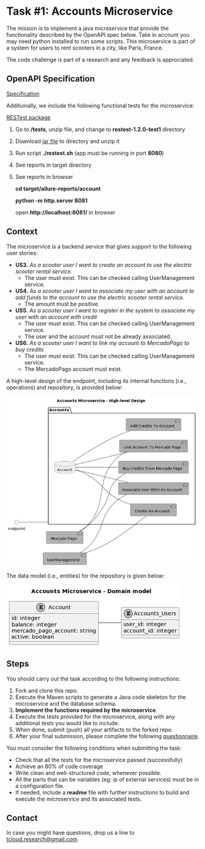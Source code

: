 # Task #1: Accounts Microservice

The mission is to implement a java microservice that provide the functionality described by the OpenAPI spec below. Take in account you may need python installed to run some scripts. This microservice is part of a system for users to rent scooters in a city, like Paris, France.

The code challenge is part of a research and any feedback is approciated.

## OpenAPI Specification

[Specification](/src/main/resources/openapi/Accounts.yaml)

Additionally, we include the following functional tests for the microservice:

[RESTest package](/tests/restest-1.2.0-test1.zip)

1. Go to **/tests**, unzip file, and change to **restest-1.2.0-test1** directory
2. Download [jar file](https://github.com/isa-group/RESTest/releases/download/restest-1.2.0/restest-1.2.0.zip) to directory and unzip it
3. Run script **./restest.sh** (app must be running in port **8080**)
4. See reports in target directory
5. See reports in browser 

    **cd target/allure-reports/account** 
    
    **python -m http.server 8081**
    
    open **http://localhost:8081/** in browser

## Context

The microservice is a backend service that gives support to the following user stories:

 - **US3.** *As a scooter user I want to create an account to use the electric scooter rental service.*
   - The user must exist. This can be checked calling UserManagement service.
 - **US4.** *As a scooter user I want to associate my user with an account to add funds to the account to use the electric scooter rental service.*
   - The amount must be positive.
 - **US5.** *As a scooter user I want to register in the system to associate my user with an account with credit*
   - The user must exist. This can be checked calling UserManagement service.
   - The user and the account must not be already associated.
 - **US6.** *As a scooter user I want to link my account to MercadoPago to buy credits*
   - The user must exist. This can be checked calling UserManagement service.
   - The MercadoPago account must exist.

A high-level design of the endpoint, including its internal functions (i.e., operations) and repository, is provided below:

![](/diagrams/accounts-task1-design.png)

The data model (i.e., entities) for the repository is given below:

![](/diagrams/accounts-task1-erd.png)

## Steps

You should carry out the task according to the following instructions:

1. Fork and clone this repo.
2. Execute the Maven scripts to generate a Java code skeleton for the microservice and the database schema.
3. **Implement the functions required by the microservice**.
4. Execute the tests provided for the microservice, along with any additional tests you would like to include.
5. When done, submit (push) all your artifacts to the forked repo.
6. After your final submission, please complete the following [questionnaire](https://docs.google.com/forms/d/e/1FAIpQLSc2dunMEOzIFLQZe9a7LBaQ8jVOx33jIGChISkACr2VCsVjHg/viewform).

You must consider the following conditions when submitting the task:
- Check that all the tests for the microservice passed (successfully)
- Achieve an 80% of code coverage
- Write clean and well-structured code, whenever possible.
- All the parts that can be variables (eg: ip of external services) must be in a configuration file.
- If needed, include a **readme** file with further instructions to build and execute the microservice and its associated tests.

## Contact

In case you might have questions, drop us a line to <tcloud.research@gmail.com>.
